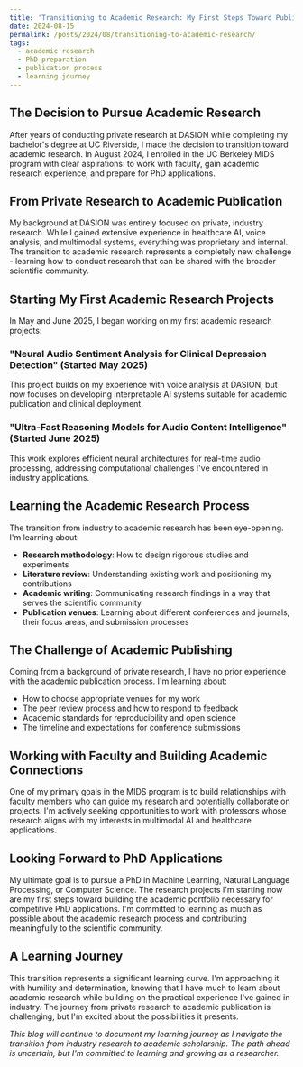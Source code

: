 ```yaml
---
title: 'Transitioning to Academic Research: My First Steps Toward Publication'
date: 2024-08-15
permalink: /posts/2024/08/transitioning-to-academic-research/
tags:
  - academic research
  - PhD preparation
  - publication process
  - learning journey
---
```


## The Decision to Pursue Academic Research

After years of conducting private research at DASION while completing my bachelor's degree at UC Riverside, I made the decision to transition toward academic research. In August 2024, I enrolled in the UC Berkeley MIDS program with clear aspirations: to work with faculty, gain academic research experience, and prepare for PhD applications.

## From Private Research to Academic Publication

My background at DASION was entirely focused on private, industry research. While I gained extensive experience in healthcare AI, voice analysis, and multimodal systems, everything was proprietary and internal. The transition to academic research represents a completely new challenge - learning how to conduct research that can be shared with the broader scientific community.

## Starting My First Academic Research Projects

In May and June 2025, I began working on my first academic research projects:

### "Neural Audio Sentiment Analysis for Clinical Depression Detection" (Started May 2025)
This project builds on my experience with voice analysis at DASION, but now focuses on developing interpretable AI systems suitable for academic publication and clinical deployment.

### "Ultra-Fast Reasoning Models for Audio Content Intelligence" (Started June 2025)
This work explores efficient neural architectures for real-time audio processing, addressing computational challenges I've encountered in industry applications.

## Learning the Academic Research Process

The transition from industry to academic research has been eye-opening. I'm learning about:
- **Research methodology**: How to design rigorous studies and experiments
- **Literature review**: Understanding existing work and positioning my contributions
- **Academic writing**: Communicating research findings in a way that serves the scientific community
- **Publication venues**: Learning about different conferences and journals, their focus areas, and submission processes

## The Challenge of Academic Publishing

Coming from a background of private research, I have no prior experience with the academic publication process. I'm learning about:
- How to choose appropriate venues for my work
- The peer review process and how to respond to feedback
- Academic standards for reproducibility and open science
- The timeline and expectations for conference submissions

## Working with Faculty and Building Academic Connections

One of my primary goals in the MIDS program is to build relationships with faculty members who can guide my research and potentially collaborate on projects. I'm actively seeking opportunities to work with professors whose research aligns with my interests in multimodal AI and healthcare applications.

## Looking Forward to PhD Applications

My ultimate goal is to pursue a PhD in Machine Learning, Natural Language Processing, or Computer Science. The research projects I'm starting now are my first steps toward building the academic portfolio necessary for competitive PhD applications. I'm committed to learning as much as possible about the academic research process and contributing meaningfully to the scientific community.

## A Learning Journey

This transition represents a significant learning curve. I'm approaching it with humility and determination, knowing that I have much to learn about academic research while building on the practical experience I've gained in industry. The journey from private research to academic publication is challenging, but I'm excited about the possibilities it presents.

*This blog will continue to document my learning journey as I navigate the transition from industry research to academic scholarship. The path ahead is uncertain, but I'm committed to learning and growing as a researcher.*
